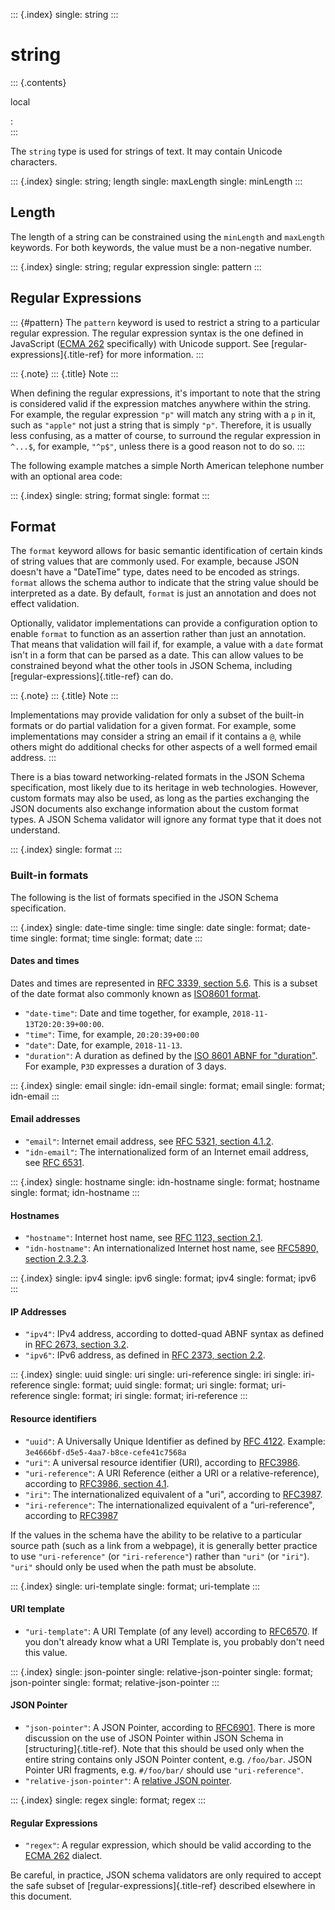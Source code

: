 ::: {.index}
single: string
:::

string
======

::: {.contents}

local

:   
:::

The `string` type is used for strings of text. It may contain Unicode
characters.

::: {.index}
single: string; length single: maxLength single: minLength
:::

Length
------

The length of a string can be constrained using the `minLength` and
`maxLength` keywords. For both keywords, the value must be a
non-negative number.

::: {.index}
single: string; regular expression single: pattern
:::

Regular Expressions
-------------------

::: {#pattern}
The `pattern` keyword is used to restrict a string to a particular
regular expression. The regular expression syntax is the one defined in
JavaScript ([ECMA
262](http://www.ecma-international.org/publications/standards/Ecma-262.htm)
specifically) with Unicode support. See
[regular-expressions]{.title-ref} for more information.
:::

::: {.note}
::: {.title}
Note
:::

When defining the regular expressions, it\'s important to note that the
string is considered valid if the expression matches anywhere within the
string. For example, the regular expression `"p"` will match any string
with a `p` in it, such as `"apple"` not just a string that is simply
`"p"`. Therefore, it is usually less confusing, as a matter of course,
to surround the regular expression in `^...$`, for example, `"^p$"`,
unless there is a good reason not to do so.
:::

The following example matches a simple North American telephone number
with an optional area code:

::: {.index}
single: string; format single: format
:::

Format
------

The `format` keyword allows for basic semantic identification of certain
kinds of string values that are commonly used. For example, because JSON
doesn\'t have a \"DateTime\" type, dates need to be encoded as strings.
`format` allows the schema author to indicate that the string value
should be interpreted as a date. By default, `format` is just an
annotation and does not effect validation.

Optionally, validator implementations can provide a configuration option
to enable `format` to function as an assertion rather than just an
annotation. That means that validation will fail if, for example, a
value with a `date` format isn\'t in a form that can be parsed as a
date. This can allow values to be constrained beyond what the other
tools in JSON Schema, including [regular-expressions]{.title-ref} can
do.

::: {.note}
::: {.title}
Note
:::

Implementations may provide validation for only a subset of the built-in
formats or do partial validation for a given format. For example, some
implementations may consider a string an email if it contains a `@`,
while others might do additional checks for other aspects of a well
formed email address.
:::

There is a bias toward networking-related formats in the JSON Schema
specification, most likely due to its heritage in web technologies.
However, custom formats may also be used, as long as the parties
exchanging the JSON documents also exchange information about the custom
format types. A JSON Schema validator will ignore any format type that
it does not understand.

::: {.index}
single: format
:::

### Built-in formats

The following is the list of formats specified in the JSON Schema
specification.

::: {.index}
single: date-time single: time single: date single: format; date-time
single: format; time single: format; date
:::

#### Dates and times

Dates and times are represented in [RFC 3339, section
5.6](https://tools.ietf.org/html/rfc3339#section-5.6). This is a subset
of the date format also commonly known as [ISO8601
format](https://www.iso.org/iso-8601-date-and-time-format.html).

-   `"date-time"`: Date and time together, for example,
    `2018-11-13T20:20:39+00:00`.
-   `"time"`: Time, for example, `20:20:39+00:00`
-   `"date"`: Date, for example, `2018-11-13`.
-   `"duration"`: A duration as defined by the [ISO 8601 ABNF for
    \"duration\"](https://datatracker.ietf.org/doc/html/rfc3339#appendix-A).
    For example, `P3D` expresses a duration of 3 days.

::: {.index}
single: email single: idn-email single: format; email single: format;
idn-email
:::

#### Email addresses

-   `"email"`: Internet email address, see [RFC 5321, section
    4.1.2](http://tools.ietf.org/html/rfc5321#section-4.1.2).
-   `"idn-email"`: The internationalized form of an Internet email
    address, see [RFC 6531](https://tools.ietf.org/html/rfc6531).

::: {.index}
single: hostname single: idn-hostname single: format; hostname single:
format; idn-hostname
:::

#### Hostnames

-   `"hostname"`: Internet host name, see [RFC 1123, section
    2.1](https://datatracker.ietf.org/doc/html/rfc1123#section-2.1).
-   `"idn-hostname"`: An internationalized Internet host name, see
    [RFC5890, section
    2.3.2.3](https://tools.ietf.org/html/rfc5890#section-2.3.2.3).

::: {.index}
single: ipv4 single: ipv6 single: format; ipv4 single: format; ipv6
:::

#### IP Addresses

-   `"ipv4"`: IPv4 address, according to dotted-quad ABNF syntax as
    defined in [RFC 2673, section
    3.2](http://tools.ietf.org/html/rfc2673#section-3.2).
-   `"ipv6"`: IPv6 address, as defined in [RFC 2373, section
    2.2](http://tools.ietf.org/html/rfc2373#section-2.2).

::: {.index}
single: uuid single: uri single: uri-reference single: iri single:
iri-reference single: format; uuid single: format; uri single: format;
uri-reference single: format; iri single: format; iri-reference
:::

#### Resource identifiers

-   `"uuid"`: A Universally Unique Identifier as defined by [RFC
    4122](https://datatracker.ietf.org/doc/html/rfc4122). Example:
    `3e4666bf-d5e5-4aa7-b8ce-cefe41c7568a`
-   `"uri"`: A universal resource identifier (URI), according to
    [RFC3986](http://tools.ietf.org/html/rfc3986).
-   `"uri-reference"`: A URI Reference (either a URI or a
    relative-reference), according to [RFC3986, section
    4.1](http://tools.ietf.org/html/rfc3986#section-4.1).
-   `"iri"`: The internationalized equivalent of a \"uri\", according to
    [RFC3987](https://tools.ietf.org/html/rfc3987).
-   `"iri-reference"`: The internationalized equivalent of a
    \"uri-reference\", according to
    [RFC3987](https://tools.ietf.org/html/rfc3987)

If the values in the schema have the ability to be relative to a
particular source path (such as a link from a webpage), it is generally
better practice to use `"uri-reference"` (or `"iri-reference"`) rather
than `"uri"` (or `"iri"`). `"uri"` should only be used when the path
must be absolute.

::: {.index}
single: uri-template single: format; uri-template
:::

#### URI template

-   `"uri-template"`: A URI Template (of any level) according to
    [RFC6570](https://tools.ietf.org/html/rfc6570). If you don\'t
    already know what a URI Template is, you probably don\'t need this
    value.

::: {.index}
single: json-pointer single: relative-json-pointer single: format;
json-pointer single: format; relative-json-pointer
:::

#### JSON Pointer

-   `"json-pointer"`: A JSON Pointer, according to
    [RFC6901](https://tools.ietf.org/html/rfc6901). There is more
    discussion on the use of JSON Pointer within JSON Schema in
    [structuring]{.title-ref}. Note that this should be used only when
    the entire string contains only JSON Pointer content, e.g.
    `/foo/bar`. JSON Pointer URI fragments, e.g. `#/foo/bar/` should use
    `"uri-reference"`.
-   `"relative-json-pointer"`: A [relative JSON
    pointer](https://tools.ietf.org/html/draft-handrews-relative-json-pointer-01).

::: {.index}
single: regex single: format; regex
:::

#### Regular Expressions

-   `"regex"`: A regular expression, which should be valid according to
    the [ECMA
    262](http://www.ecma-international.org/publications/files/ECMA-ST/Ecma-262.pdf)
    dialect.

Be careful, in practice, JSON schema validators are only required to
accept the safe subset of [regular-expressions]{.title-ref} described
elsewhere in this document.
